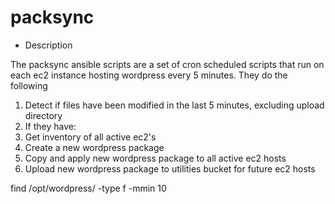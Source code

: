 # packsync

* Description

The packsync ansible scripts are a set of cron scheduled scripts that run on each ec2 instance hosting wordpress every 5 minutes. They do the following

1. Detect if files have been modified in the last 5 minutes, excluding upload directory
2. If they have: 
3. Get inventory of all active ec2's
4. Create a new wordpress package
5. Copy and apply new wordpress package to all active ec2 hosts
6. Upload new wordpress package to utilities bucket for future ec2 hosts

find /opt/wordpress/ -type f -mmin 10